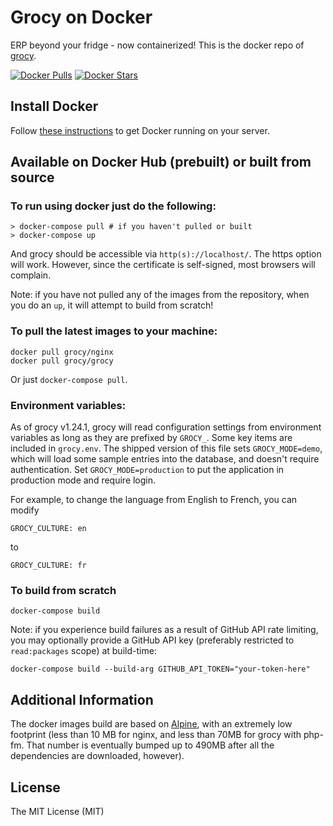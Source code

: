 # Grocy on Docker

ERP beyond your fridge - now containerized! This is the docker repo of [grocy](https://github.com/grocy/grocy).

[![Docker Pulls](https://img.shields.io/docker/pulls/grocy/grocy-docker.svg)](https://hub.docker.com/r/grocy/grocy-docker/)
[![Docker Stars](https://img.shields.io/docker/stars/grocy/grocy-docker.svg)](https://hub.docker.com/r/grocy/grocy-docker/)

## Install Docker

Follow [these instructions](https://docs.docker.com/engine/installation/) to get Docker running on your server.

## Available on Docker Hub (prebuilt) or built from source

### To run using docker just do the following:

```
> docker-compose pull # if you haven't pulled or built
> docker-compose up
```

And grocy should be accessible via `http(s)://localhost/`. The https option will work. However, since the certificate is self-signed, most browsers will complain.

Note: if you have not pulled any of the images from the repository, when you do an `up`, it will attempt to build from scratch!

### To pull the latest images to your machine:

```
docker pull grocy/nginx
docker pull grocy/grocy
```

Or just `docker-compose pull`.

### Environment variables:

As of grocy v1.24.1, grocy will read configuration settings from environment variables as long as they are prefixed by `GROCY_`. Some key items are included in  `grocy.env`. The shipped version of this file sets `GROCY_MODE=demo`, which will load some sample entries into the database, and doesn't require authentication. Set `GROCY_MODE=production` to put the application in production mode and require login. 

For example, to change the language from English to French, you can modify

```
GROCY_CULTURE: en
```

to

```
GROCY_CULTURE: fr
```

### To build from scratch

```
docker-compose build
```

Note: if you experience build failures as a result of GitHub API rate limiting, you may optionally provide a GitHub API key (preferably restricted to `read:packages` scope) at build-time:

```
docker-compose build --build-arg GITHUB_API_TOKEN="your-token-here"
```

## Additional Information

The docker images build are based on [Alpine](https://hub.docker.com/_/alpine/), with an extremely low footprint (less than 10 MB for nginx, and less than 70MB for grocy with php-fm. That number is eventually bumped up to 490MB after all the dependencies are downloaded, however).

## License
The MIT License (MIT)
